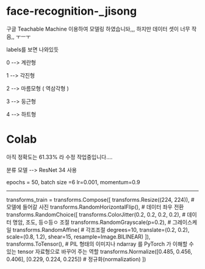 # face-recognition-_jisong
구글 Teachable Machine 이용하여 모델링 하였습니돠,,, 
하지만 데이터 셋이 너무 작음,, ㅜㅡㅜ



labels를 보면 나와있듯 



0 --> 계란형 

1 --> 각진형 

2 --> 마름모형 ( 역삼각형 ) 

3 --> 둥근형  

4 --> 하트형 
 



# Colab
아직 정확도는 61.33% 라 수정 작업중입니다....

분류 모델 --> ResNet 34 사용 

epochs = 50, batch size =6
lr=0.001, momentum=0.9



-------------------------- 
 
 
transforms_train = transforms.Compose([
    transforms.Resize((224, 224)),     #모델에 들어갈 사진 
    transforms.RandomHorizontalFlip(), # 데이터 좌우 전환 
    transforms.RandomChoice([
        transforms.ColorJitter(0.2, 0.2, 0.2, 0.2),   # 데이터 명암, 조도, 등ㅇ등ㅇ 조절 
        transforms.RandomGrayscale(p=0.2),       # 그레이스케일
        transforms.RandomAffine(      # 각조조절
            degrees=10, translate=(0.2, 0.2), 
            scale=(0.8, 1.2), shear=15, resample=Image.BILINEAR)
    ]),
    transforms.ToTensor(), # PIL 형태의 이미지나 ndarray 를 PyTorch 가 이해할 수 있는 tensor 자료형으로 바꾸어 주는 역할
    transforms.Normalize([0.485, 0.456, 0.406], [0.229, 0.224, 0.225]) # 정규화(normalization)
])
